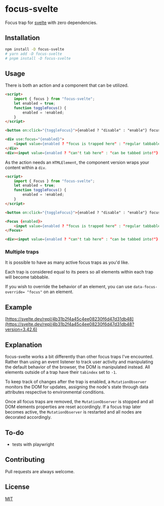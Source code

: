 # focus-svelte

Focus trap for [svelte](https://svelte.dev/) with zero dependencies.

## Installation

```bash
npm install -D focus-svelte
# yarn add -D focus-svelte
# pnpm install -D focus-svelte
```

## Usage

There is both an action and a component that can be utilized.

```html
<script>
	import { focus } from "focus-svelte";
	let enabled = true;
	function toggleFocus() {
		enabled = !enabled;
	}
</script>

<button on:click="{toggleFocus}">{enabled ? "disable" : "enable"} focus</button>

<div use:focus="{enabled}">
	<input value={enabled ? "focus is trapped here" : "regular tabbable input"} />
</div>
<div><input value={enabled ? "can't tab here" : "can be tabbed into!"} /></div>
```

As the action needs an `HTMLElement`, the component version wraps your content within a `div`.

```html
<script>
	import { Focus } from "focus-svelte";
	let enabled = true;
	function toggleFocus() {
		enabled = !enabled;
	}
</script>

<button on:click="{toggleFocus}">{enabled ? "disable" : "enable"} focus</button>

<Focus {enabled}>
	<input value={enabled ? "focus is trapped here" : "regular tabbable input"} />
</Focus>

<div><input value={enabled ? "can't tab here" : "can be tabbed into!"} /></div>
```

### Multiple traps

It is possible to have as many active focus traps as you'd like.

Each trap is considered equal to its peers so all elements within each trap will become tabbable.

If you wish to override the behavior of an element, you can use `data-focus-override= "focus"` on an element.

## Example

[https://svelte.dev/repl/4b31b2f4a45c4ee08230f6d47d31db48](https://svelte.dev/repl/4b31b2f4a45c4ee08230f6d47d31db48?version=3.42.6)

## Explanation

focus-svelte works a bit differently than other focus traps I've encounted.
Rather than using an event listener to track user activity and manipulating the
default behavior of the browser, the DOM is manipulated instead. All elements outside of a trap have their `tabindex` set to `-1`.

To keep track of changes after the trap is enabled, a `MutationObserver` monitors the DOM for updates, assigning the node's state
through data attributes respective to environmental conditions.

Once all focus traps are removed, the `MutationObserver` is stopped and all DOM elements properties are reset
accordingly. If a focus trap later becomes active, the `MutationObserver` is restarted and all nodes are decorated accordingly.

## To-do

- tests with playwright

## Contributing

Pull requests are always welcome.

## License

[MIT](https://choosealicense.com/licenses/mit/)
